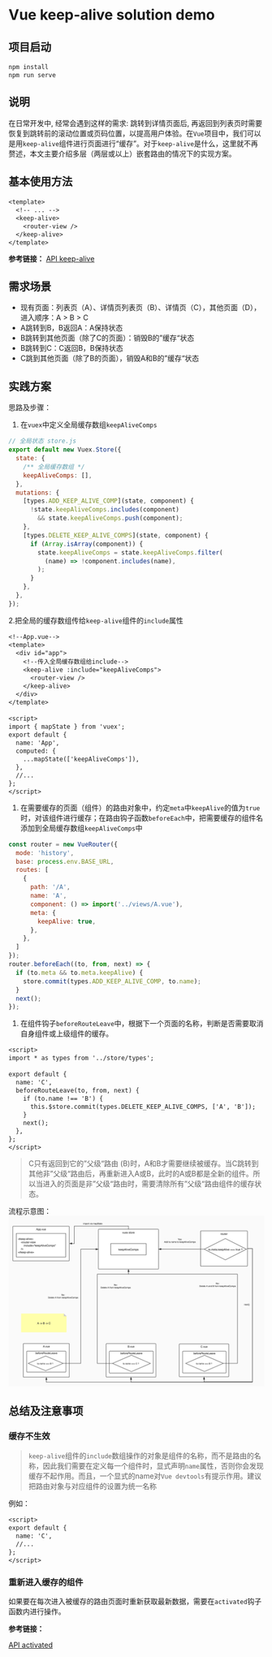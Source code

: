 # Vue keep-alive solution demo

## 项目启动
```
npm install
npm run serve
```

## 说明

在日常开发中, 经常会遇到这样的需求: 跳转到详情页面后, 再返回到列表页时需要恢复到跳转前的滚动位置或页码位置，以提高用户体验。在`Vue`项目中，我们可以是用`keep-alive`组件进行页面进行“缓存”。对于`keep-alive`是什么，这里就不再赘述，本文主要介绍多层（两层或以上）嵌套路由的情况下的实现方案。


## 基本使用方法

```vue
<template>
  <!-- ... -->
  <keep-alive>
    <router-view />
  </keep-alive>
</template>
```
**参考链接：**
[API keep-alive](<https://cn.vuejs.org/v2/api/#keep-alive>)

## 需求场景

- 现有页面：列表页（A）、详情页列表页（B）、详情页（C），其他页面（D），进入顺序：A > B > C
- A跳转到B，B返回A：A保持状态
- B跳转到其他页面（除了C的页面）：销毁B的”缓存“状态
- B跳转到C：C返回B，B保持状态
- C跳到其他页面（除了B的页面），销毁A和B的”缓存“状态





## 实践方案

思路及步骤：

1. 在`vuex`中定义全局缓存数组`keepAliveComps`

```js
// 全局状态 store.js 
export default new Vuex.Store({
  state: {
    /** 全局缓存数组 */
    keepAliveComps: [],
  },
  mutations: {
    [types.ADD_KEEP_ALIVE_COMP](state, component) {
      !state.keepAliveComps.includes(component)
        && state.keepAliveComps.push(component);
    },
    [types.DELETE_KEEP_ALIVE_COMPS](state, component) {
      if (Array.isArray(component)) {
        state.keepAliveComps = state.keepAliveComps.filter(
          (name) => !component.includes(name),
        );
      }
    },
  },
});

```

2.把全局的缓存数组传给`keep-alive`组件的`include`属性

```vue {5}
<!--App.vue-->
<template>
  <div id="app">
    <!--传入全局缓存数组给include-->
    <keep-alive :include="keepAliveComps">
      <router-view />
    </keep-alive>
  </div>
</template>

<script>
import { mapState } from 'vuex';
export default {
  name: 'App',
  computed: {
    ...mapState(['keepAliveComps']),
  },
  //...
};
</script>
```



1. 在需要缓存的页面（组件）的路由对象中，约定`meta`中`keepAlive`的值为`true`时，对该组件进行缓存；在路由钩子函数`beforeEach`中，把需要缓存的组件名添加到全局缓存数组`keepAliveComps`中

```js 
const router = new VueRouter({
  mode: 'history',
  base: process.env.BASE_URL,
  routes: [
    {
      path: '/A',
      name: 'A',
      component: () => import('../views/A.vue'),
      meta: {
        keepAlive: true,
      },
    },
  ]
});
router.beforeEach((to, from, next) => {
  if (to.meta && to.meta.keepAlive) {
    store.commit(types.ADD_KEEP_ALIVE_COMP, to.name);
  }
  next();
});
```

1. 在组件钩子`beforeRouteLeave`中，根据下一个页面的名称，判断是否需要取消自身组件或上级组件的缓存。

```vue 
<script>
import * as types from '../store/types';

export default {
  name: 'C',
  beforeRouteLeave(to, from, next) {
    if (to.name !== 'B') {
      this.$store.commit(types.DELETE_KEEP_ALIVE_COMPS, ['A', 'B']);
    }
    next();
  },
};
</script>
```


> C只有返回到它的”父级“路由 (B)时，A和B才需要继续被缓存。当C跳转到其他非”父级“路由后，再重新进入A或B，此时的A或B都是全新的组件。所以当进入的页面是非”父级“路由时，需要清除所有”父级“路由组件的缓存状态。


流程示意图：
![image](https://raw.githubusercontent.com/drinkeewu/drinkeewu.github.io/master/assets/img/flow_chart.c2d64f5d.jpg)





## 总结及注意事项

### 缓存不生效



> `keep-alive`组件的`include`数组操作的对象是组件的名称，而不是路由的名称，因此我们需要在定义每一个组件时，显式声明`name`属性，否则你会发现缓存不起作用。而且，一个显式的name对`Vue devtools`有提示作用。建议把路由对象与对应组件的设置为统一名称


例如：

```vue {3}
<script>
export default {
  name: 'C',
  //...
};
</script>
```

### 重新进入缓存的组件

如果要在每次进入被缓存的路由页面时重新获取最新数据，需要在`activated`钩子函数内进行操作。

**参考链接：**

[API activated](https://cn.vuejs.org/v2/api/#activated)





